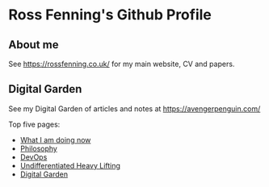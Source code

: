 # Ross Fenning's Github Profile

## About me

See https://rossfenning.co.uk/ for my main website, CV and papers.

## Digital Garden

See my Digital Garden of articles and notes at https://avengerpenguin.com/

Top five pages:

<ul>

<li><a href="https://avengerpenguin.com/now/">What I am doing now</a></li>

<li><a href="https://avengerpenguin.com/philosophy/">Philosophy</a></li>

<li><a href="https://avengerpenguin.com/devops/">DevOps</a></li>

<li><a href="https://avengerpenguin.com/undifferentiated-heavy-lifting/">Undifferentiated Heavy Lifting</a></li>

<li><a href="https://avengerpenguin.com/digital-garden/">Digital Garden</a></li>

</ul>
